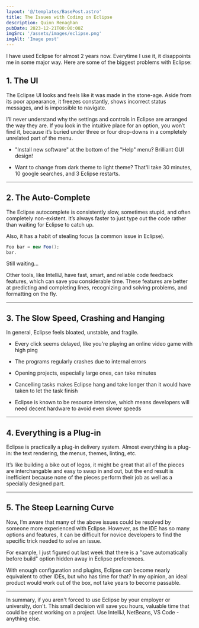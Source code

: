 ```yaml
---
layout: '@/templates/BasePost.astro'
title: The Issues with Coding on Eclipse
description: Quinn Renaghan
pubDate: 2023-12-21T00:00:00Z
imgSrc: '/assets/images/eclipse.png'
imgAlt: 'Image post'
---
```

<style is:global>
  nav {
    font-size: 1.3rem;
  }
  :root {
    font-family: monospace;
  }
</style>

I have used Eclipse for almost 2 years now. Everytime I use it, it disappoints me in some major way. Here are some of the biggest problems with Eclipse:

## 1. The UI

The Eclipse UI looks and feels like it was made in the stone-age. Aside from its poor appearance, it freezes constantly, shows incorrect status messages, and is impossible to navigate.

I’ll never understand why the settings and controls in Eclipse are arranged the way they are. If you look in the intuitive place for an option, you won’t find it, because it’s buried under three or four drop-downs in a completely unrelated part of the menu.  

- "Install new software" at the bottom of the "Help" menu? Brilliant GUI design!

- Want to change from dark theme to light theme? That'll take 30 minutes, 10 google searches, and 3 Eclipse restarts.

---

## 2. The Auto-Complete

The Eclipse autocomplete is consistently slow, sometimes stupid, and often completely non-existent. It’s always faster to just type out the code rather than waiting for Eclipse to catch up. 

Also, it has a habit of stealing focus (a common issue in Eclipse).

```java
Foo bar = new Foo();
bar.
```
Still waiting...

Other tools, like IntelliJ, have fast, smart, and reliable code feedback features, which can save you considerable time. These features are better at predicting and completing lines, recognizing and solving problems, and formatting on the fly. 

---
## 3. The Slow Speed, Crashing and Hanging

In general, Eclipse feels bloated, unstable, and fragile. 

- Every click seems delayed, like you're playing an online video game with high ping

- The programs regularly crashes due to internal errors

- Opening projects, especially large ones, can take minutes

- Cancelling tasks makes Eclipse hang and take longer than it would have taken to let the task finish

-  Eclipse is known to be resource intensive, which means developers will need decent hardware to avoid even slower speeds

---
## 4. Everything is a Plug-in

Eclipse is practically a plug-in delivery system. Almost everything is a plug-in: the text rendering, the menus, themes, linting, etc. 

It’s like building a bike out of legos, it might be great that all of the pieces are interchangable and easy to swap in and out, but the end result is inefficient because none of the pieces perform their job as well as a specially designed part.

---

## 5. The Steep Learning Curve

Now, I’m aware that many of the above issues could be resolved by someone more experienced with Eclipse. However, as the IDE has so many options and features, it can be difficult for novice developers to find the specific trick needed to solve an issue. 

For example, I just figured out last week that there is a "save automatically before build" option hidden away in Eclipse preferences. 

With enough configuration and plugins, Eclipse can become nearly equivalent to other IDEs, but who has time for that? In my opinion, an ideal product would work out of the box, not take years to become passable.

---

In summary, if you aren't forced to use Eclipse by your employer or university, don't. This small decision will save you hours, valuable time that could be spent working on a project. Use IntelliJ, NetBeans, VS Code - anything else.